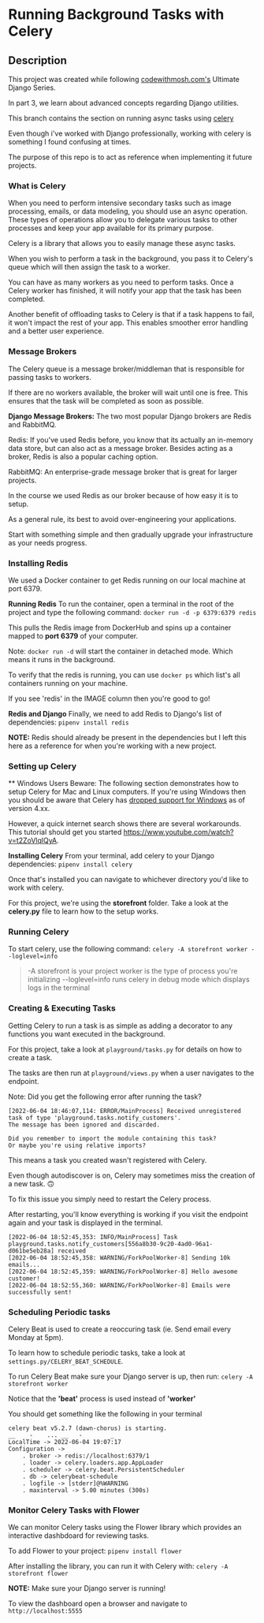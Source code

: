 # Running Background Tasks with Celery

## Description

This project was created while following
[codewithmosh.com's](https://codewithmosh.com/p/the-ultimate-django-series)
Ultimate Django Series.

In part 3, we learn about advanced concepts regarding Django utilities.

This branch contains the section on running async tasks using
[celery](https://docs.celeryq.dev/en/stable/)

Even though i've worked with Django professionally, working with celery is
something I found confusing at times.

The purpose of this repo is to act as reference when implementing it future
projects.

### What is Celery

When you need to perform intensive secondary tasks such as image processing,
emails, or data modeling, you should use an async operation. These types of
operations allow you to delegate various tasks to other processes and keep your
app available for its primary purpose.

Celery is a library that allows you to easily manage these async tasks.

When you wish to perform a task in the background, you pass it to Celery's queue
which will then assign the task to a worker.

You can have as many workers as you need to perform tasks. Once a Celery worker
has finished, it will notify your app that the task has been completed.

Another benefit of offloading tasks to Celery is that if a task happens to fail,
it won't impact the rest of your app. This enables smoother error handling and a
better user experience.

### Message Brokers

The Celery queue is a message broker/middleman that is responsible for passing
tasks to workers.

If there are no workers available, the broker will wait until one is free. This
ensures that the task will be completed as soon as possible.

**Django Message Brokers:** The two most popular Django brokers are Redis and
RabbitMQ.

Redis: If you've used Redis before, you know that its actually an in-memory data
store, but can also act as a message broker. Besides acting as a broker, Redis
is also a popular caching option.

RabbitMQ: An enterprise-grade message broker that is great for larger projects.

In the course we used Redis as our broker because of how easy it is to setup.

As a general rule, its best to avoid over-engineering your applications.

Start with something simple and then gradually upgrade your infrastructure as
your needs progress.

### Installing Redis

We used a Docker container to get Redis running on our local machine at
port 6379.

**Running Redis** To run the container, open a terminal in the root of the
project and type the following command: `docker run -d -p 6379:6379 redis`

This pulls the Redis image from DockerHub and spins up a container mapped to
**port 6379** of your computer.

Note: `docker run -d` will start the container in detached mode. Which means it
runs in the background.

To verify that the redis is running, you can use `docker ps` which list's all
containers running on your machine.

If you see 'redis' in the IMAGE column then you're good to go!

**Redis and Django** Finally, we need to add Redis to Django's list of
dependencies: `pipenv install redis`

**NOTE:** Redis should already be present in the dependencies but I left this
here as a reference for when you're working with a new project.

### Setting up Celery

\*\* Windows Users Beware: The following section demonstrates how to setup
Celery for Mac and Linux computers. If you're using Windows then you should be
aware that Celery has
[dropped support for Windows](https://docs.celeryq.dev/en/stable/faq.html#does-celery-support-windows)
as of version 4.xx.

However, a quick internet search shows there are several workarounds. This
tutorial should get you started https://www.youtube.com/watch?v=t2ZoVlqlQyA.

**Installing Celery** From your terminal, add celery to your Django
dependencies: `pipenv install celery`

Once that's installed you can navigate to whichever directory you'd like to work
with celery.

For this project, we're using the **storefront** folder. Take a look at the
**celery.py** file to learn how to the setup works.

### Running Celery

To start celery, use the following command:
`celery -A storefront worker --loglevel=info`

> -A storefront is your project worker is the type of process you're
> initializing --loglevel=info runs celery in debug mode which displays logs in
> the terminal

### Creating & Executing Tasks

Getting Celery to run a task is as simple as adding a decorator to any functions
you want executed in the background.

For this project, take a look at `playground/tasks.py` for details on how to
create a task.

The tasks are then run at `playground/views.py` when a user navigates to the
endpoint.

Note: Did you get the following error after running the task?

```log
[2022-06-04 18:46:07,114: ERROR/MainProcess] Received unregistered task of type 'playground.tasks.notify_customers'.
The message has been ignored and discarded.

Did you remember to import the module containing this task?
Or maybe you're using relative imports?
```

This means a task you created wasn't registered with Celery.

Even though autodiscover is on, Celery may sometimes miss the creation of a new
task. 🙃

To fix this issue you simply need to restart the Celery process.

After restarting, you'll know everything is working if you visit the endpoint
again and your task is displayed in the terminal.

```log
[2022-06-04 18:52:45,353: INFO/MainProcess] Task playground.tasks.notify_customers[556a8b30-9c20-4ad0-96a1-d061be5eb28a] received
[2022-06-04 18:52:45,358: WARNING/ForkPoolWorker-8] Sending 10k emails...
[2022-06-04 18:52:45,359: WARNING/ForkPoolWorker-8] Hello awesome customer!
[2022-06-04 18:52:55,360: WARNING/ForkPoolWorker-8] Emails were successfully sent!
```

### Scheduling Periodic tasks

Celery Beat is used to create a reoccuring task (ie. Send email every Monday at
5pm).

To learn how to schedule periodic tasks, take a look at
`settings.py/CELERY_BEAT_SCHEDULE`.

To run Celery Beat make sure your Django server is up, then run:
`celery -A storefront worker`

Notice that the **'beat'** process is used instead of **'worker'**

You should get something like the following in your terminal

```log
celery beat v5.2.7 (dawn-chorus) is starting.
__    -    ... __   -        _
LocalTime -> 2022-06-04 19:07:17
Configuration ->
    . broker -> redis://localhost:6379/1
    . loader -> celery.loaders.app.AppLoader
    . scheduler -> celery.beat.PersistentScheduler
    . db -> celerybeat-schedule
    . logfile -> [stderr]@%WARNING
    . maxinterval -> 5.00 minutes (300s)
```

### Monitor Celery Tasks with Flower

We can monitor Celery tasks using the Flower library which provides an interactive dashbdoard for reviewing tasks.

To add Flower to your project:
`pipenv install flower`

After installing the library, you can run it with Celery with:
`celery -A storefront flower`

**NOTE:** Make sure your Django server is running!

To view the dashboard open a browser and navigate to `http://localhost:5555`
